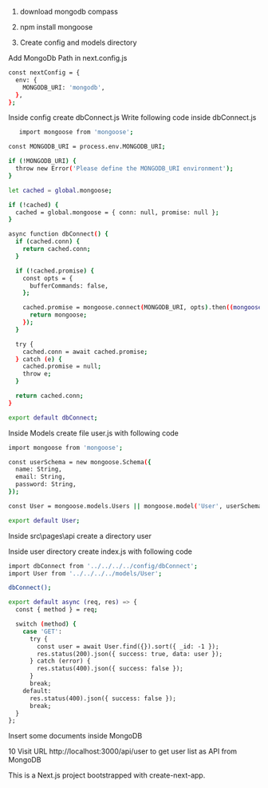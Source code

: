 1. download mongodb compass

2. npm install mongoose

3. Create config and models directory

Add MongoDb Path in next.config.js

```bash
const nextConfig = {
  env: {
    MONGODB_URI: 'mongodb',
  },
};

```

Inside config create dbConnect.js Write following code inside dbConnect.js

```bash
   import mongoose from 'mongoose';

const MONGODB_URI = process.env.MONGODB_URI;

if (!MONGODB_URI) {
  throw new Error('Please define the MONGODB_URI environment');
}

let cached = global.mongoose;

if (!cached) {
  cached = global.mongoose = { conn: null, promise: null };
}

async function dbConnect() {
  if (cached.conn) {
    return cached.conn;
  }

  if (!cached.promise) {
    const opts = {
      bufferCommands: false,
    };

    cached.promise = mongoose.connect(MONGODB_URI, opts).then((mongoose) => {
      return mongoose;
    });
  }

  try {
    cached.conn = await cached.promise;
  } catch (e) {
    cached.promise = null;
    throw e;
  }

  return cached.conn;
}

export default dbConnect;

```

Inside Models create file user.js with following code

```bash
import mongoose from 'mongoose';

const userSchema = new mongoose.Schema({
  name: String,
  email: String,
  password: String,
});

const User = mongoose.models.Users || mongoose.model('User', userSchema);

export default User;

```

Inside src\pages\api create a directory user

Inside user directory create index.js with following code

```bash
import dbConnect from '../../../../config/dbConnect';
import User from '../../../../models/User';

dbConnect();

export default async (req, res) => {
  const { method } = req;

  switch (method) {
    case 'GET':
      try {
        const user = await User.find({}).sort({ _id: -1 });
        res.status(200).json({ success: true, data: user });
      } catch (error) {
        res.status(400).json({ success: false });
      }
      break;
    default:
      res.status(400).json({ success: false });
      break;
  }
};

```

Insert some documents inside MongoDB

10 Visit URL http://localhost:3000/api/user to get user list as API from MongoDB

This is a Next.js project bootstrapped with create-next-app.

